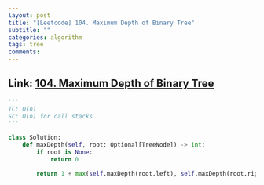 ```yaml
---
layout: post
title: "[Leetcode] 104. Maximum Depth of Binary Tree"
subtitle: ""
categories: algorithm
tags: tree
comments:
---
```


## Link: [104. Maximum Depth of Binary Tree](https://leetcode.com/problems/maximum-depth-of-binary-tree/)

```py
'''
TC: O(n)
SC: O(n) for call stacks
'''

class Solution:
    def maxDepth(self, root: Optional[TreeNode]) -> int:
        if root is None:
            return 0

        return 1 + max(self.maxDepth(root.left), self.maxDepth(root.right))
```
